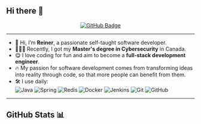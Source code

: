 
<!--
**eMatthiola/eMatthiola** is a ✨ _special_ ✨ repository because its `README.md` (this file) appears on your GitHub profile.

Here are some ideas to get you started:

- 🔭 I’m currently working on ...
- 🌱 I’m currently learning ...
- 👯 I’m looking to collaborate on ...
- 🤔 I’m looking for help with ...
- 💬 Ask me about ...
- 📫 How to reach me: ...
- 😄 Pronouns: ...
- ⚡ Fun fact: ...
-->
## Hi there 👋  

<div align="center">
  <a href="https://github.com/eMatthiola">
    <img src="https://img.shields.io/badge/eMatthiola-orange?style=flat-square&logo=github" alt="GitHub Badge"/>
  </a>
</div>

---

- 🔭 Hi, I’m **Reiner**, a passionate self-taught software developer.  
- 🧑🏻‍💻 Recently, I got my **Master's degree in Cybersecurity** in Canada.  
- 😋 I love coding for fun and aim to become a **full-stack development engineer**.  
- 🔥 My passion for software development comes from transforming ideas into reality through code, so that more people can benefit from them.  
- 🛠️ I use daily:  
  ![Java](https://img.shields.io/badge/Java-007396?style=flat-square&logo=java&logoColor=white)
  ![Spring](https://img.shields.io/badge/Spring-6DB33F?style=flat-square&logo=spring&logoColor=white)
  ![Redis](https://img.shields.io/badge/Redis-DC382D?style=flat-square&logo=redis&logoColor=white)
  ![Docker](https://img.shields.io/badge/Docker-2496ED?style=flat-square&logo=docker&logoColor=white)
  ![Jenkins](https://img.shields.io/badge/Jenkins-D24939?style=flat-square&logo=jenkins&logoColor=white)
  ![Git](https://img.shields.io/badge/Git-F05032?style=flat-square&logo=git&logoColor=white)
  ![GitHub](https://img.shields.io/badge/GitHub-181717?style=flat-square&logo=github&logoColor=white)

---

## GitHub Stats 📊  

